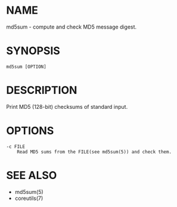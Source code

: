# NAME
md5sum - compute and check MD5 message digest.

# SYNOPSIS

    md5sum [OPTION]

# DESCRIPTION
Print MD5 (128-bit) checksums of standard input.

# OPTIONS

    -c FILE
        Read MD5 sums from the FILE(see md5sum(5)) and check them.

# SEE ALSO
- md5sum(5)
- coreutils(7)
